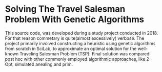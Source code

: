 # Solving The Travel Salesman Problem With Genetic Algorithms

This source code, was developed during a study project conducted in 2018.
For that reason commetary is quite(almost excessively) verbose.
The project primarily involved constructing a heuristic using genetic algorithms from scratch in SciLab, to approximate an optimal solution for the well-known Traveling Salesman Problem (TSP). 
Final solution was compared post hoc with other commonly employed algorithmic approaches, like 2-Opt, simulated anealing and prim.

